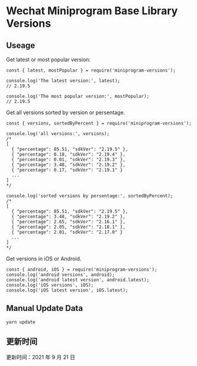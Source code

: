 
# Wechat Miniprogram Base Library Versions

## Useage

Get latest or most popular version:

```;
const { latest, mostPopular } = require('miniprogram-versions');

console.log('The latest version:', latest);
// 2.19.5

console.log('The most popular version:', mostPopular);
// 2.19.5

```

Get all versions sorted by version or persentage.

```
const { versions, sortedByPercent } = require('miniprogram-versions');

console.log('all versions:', versions);
/*
[
  { "percentage": 85.51, "sdkVer": "2.19.5" },
  { "percentage": 0.18, "sdkVer": "2.19.4" },
  { "percentage": 0.01, "sdkVer": "2.19.3" },
  { "percentage": 3.48, "sdkVer": "2.19.2" },
  { "percentage": 0.17, "sdkVer": "2.19.1" }
  ...
]
*/

console.log('sorted versions by persentage:', sortedByPercent);
/*
[
  { "percentage": 85.51, "sdkVer": "2.19.5" },
  { "percentage": 3.48, "sdkVer": "2.19.2" },
  { "percentage": 2.65, "sdkVer": "2.16.1" },
  { "percentage": 2.05, "sdkVer": "2.18.1" },
  { "percentage": 2.01, "sdkVer": "2.17.0" }
  ...
]
*/
```

Get versions in iOS or Android.

```
const { android, iOS } = require('miniprogram-versions');
console.log('android versions', android);
console.log('android latest version', android.latest);
console.log('iOS versions', iOS);
console.log('iOS latest version', iOS.latest);
```

## Manual Update Data

```
yarn update
```

## 更新时间

更新时间：2021 年 9 月 21 日
